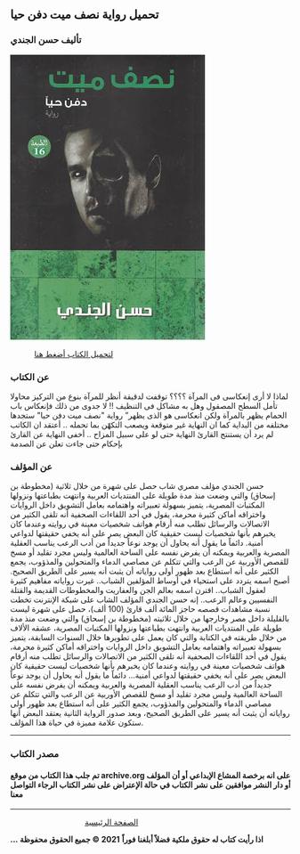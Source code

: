 ## تحميل رواية نصف ميت دفن حيا
### تأليف حسن الجندي
![](https://raw.githubusercontent.com/iqraa4u/iqraa4u.github.io/main/images%20(46).jpeg)

&nbsp; &nbsp; &nbsp; &nbsp; &nbsp; &nbsp;[لتحميل الكتاب أضغط هنا ](https://www.4read.net/final/711/%D9%86%D8%B5%D9%81-%D9%85%D9%8A%D8%AA-%D8%AF%D9%81%D9%86-%D8%AD%D9%8A%D9%8B%D8%A7)
### عن الكتاب 

 لماذا لا أرى إنعكاسى فى المرآة ؟؟؟؟ توقفت لدقيقة أنظر للمرآة بنوع من التركيز محاولا تأمل السطح المصقول وهل به مشاكل فى التنظيف !! لا جدوى من ذلك فإنعكاس باب الحمام يظهر بالمرآة ولكن انعكاسى هو الذى يظهر”
رواية "نصف ميت دفن حيا" ستجدها مختلفه من البداية كما ان النهاية غير متوقعة ويصعب التكهّن بما تحمله .. أعتقد ان الكاتب لم يرد أن يستنتج القارئ النهاية حتى لو على سبيل المزاح .. أخفى النهاية عن القارئ بإحكام حتى جاءت تعلن عن الصدمة
### عن المؤلف 
حسن الجندي مؤلف مصري شاب حصل على شهرة من خلال ثلاثية (مخطوطة بن إسحاق) والتي وضعت منذ مدة طويلة على المنتديات العربية وانتهت بطباعتها ونزولها المكتبات المصرية، يتميز بسهولة تعبيراته واهتمامه بعامل التشويق داخل الروايات واختراقه أماكن كثيرة محرمة، يقول في أحد اللقاءات الصحفية أنه تلقى الكثير من الاتصالات والرسائل تطلب منه أرقام هواتف شخصيات معينة في روايته وعندما كان يخبرهم بأنها شخصيات ليست حقيقية كان البعض يصر على أنه يخفي حقيقتها لدواعي أمنية.
دائماً ما يقول أنه يحاول أن يوجد نوعاً جديداً من أدب الرعب يناسب العقلية المصرية والعربية ويمكنه أن يفرض نفسه على الساحة العالمية وليس مجرد تقليد أو مسخ للقصص الأوربية عن الرعب والتي تتكلم عن مصاصي الدماء والمتحولين والمذؤوب، يجمع الكثير على أنه استطاع بعد ظهور أولى رواياته أن يثبت أنه يسير على الطريق الصحيح.
أصبح اسمه يتردد على استحياء في أوساط المؤلفين الشباب..
غيرت رواياته مفاهيم كثيرة لعقول الشباب..
اقترن اسمه بعالم الجن والعفاريت والمخطوطات القديمة والقتلة النفسيين وعالم الرعب..
إنه حسن الجندي المؤلف الشاب على شبكة الإنترنت تخطت نسبة مشاهدات قصصه حاجز المائة ألف قارئ (100 ألف)، حصل على شهرة ليست بالقليلة داخل مصر وخارجها من خلال ثلاثيته (مخطوطة بن إسحاق) والتي وضعت منذ مدة طويلة على المنتديات العربية وانتهت بطباعتها ونزولها المكتبات المصرية، عشقه الألاف من خلال طريقته في الكتابة والتي كان يعمل على تطويرها خلال السنوات السابقة، يتميز بسهولة تعبيراته واهتمامه بعامل التشويق داخل الروايات واختراقه أماكن كثيرة محرمة، يقول في أحد اللقاءات الصحفية أنه تلقى الكثير من الاتصالات والرسائل تطلب منه أرقام هواتف شخصيات معينة في روايته وعندما كان يخبرهم بأنها شخصيات ليست حقيقية كان البعض يصر على أنه يخفي حقيقتها لدواعي أمنية...
دائماً ما يقول أنه يحاول أن يوجد نوعاً جديداً من أدب الرعب يناسب العقلية المصرية والعربية ويمكنه أن يفرض نفسه على الساحة العالمية وليس مجرد تقليد أو مسخ للقصص الأوربية عن الرعب والتي تتكلم عن مصاصي الدماء والمتحولين والمذؤوب، يجمع الكثير على أنه استطاع بعد ظهور أولى رواياته أن يثبت أنه يسير على الطريق الصحيح، وبعد صدور الرواية الثانية يعتقد البعض أنها ستكون علامة مميزة في حياة هذا المؤلف.

------

### مصدر الكتاب
#### تم جلب هذا الكتاب من موقع archive.org على انه برخصة المشاع الإبداعي أو أن المؤلف أو دار النشر موافقين على نشر الكتاب في حالة الإعتراض على نشر الكتاب الرجاء التواصل معنا

------
&nbsp; &nbsp; &nbsp; &nbsp; &nbsp; &nbsp; &nbsp; &nbsp;&nbsp;&nbsp; &nbsp; &nbsp; &nbsp; &nbsp; &nbsp; &nbsp; &nbsp; &nbsp;   [ الصفحة الرئيسية ](https://iqraa4u.me/)   

**... اذا رأيت كتاب له حقوق ملكية فضلاً أبلغنا فوراً**
**2021 © جميع الحقوق محفوظة**
